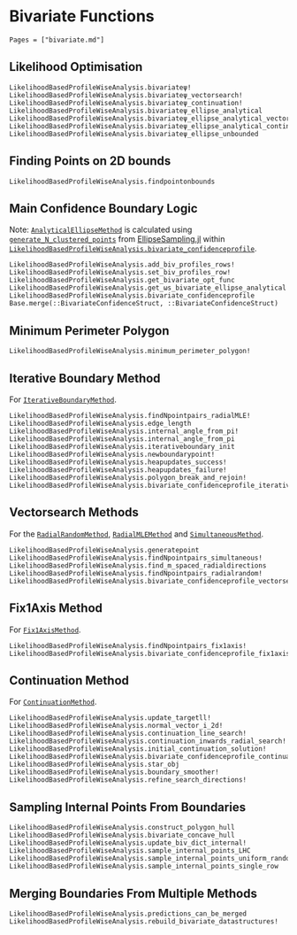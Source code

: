 # Bivariate Functions

```@index
Pages = ["bivariate.md"]
```

## Likelihood Optimisation

```@docs
LikelihoodBasedProfileWiseAnalysis.bivariateψ!
LikelihoodBasedProfileWiseAnalysis.bivariateψ_vectorsearch!
LikelihoodBasedProfileWiseAnalysis.bivariateψ_continuation!
LikelihoodBasedProfileWiseAnalysis.bivariateψ_ellipse_analytical
LikelihoodBasedProfileWiseAnalysis.bivariateψ_ellipse_analytical_vectorsearch
LikelihoodBasedProfileWiseAnalysis.bivariateψ_ellipse_analytical_continuation
LikelihoodBasedProfileWiseAnalysis.bivariateψ_ellipse_unbounded
```

## Finding Points on 2D bounds

```@docs
LikelihoodBasedProfileWiseAnalysis.findpointonbounds
```

## Main Confidence Boundary Logic 

Note: [`AnalyticalEllipseMethod`](@ref) is calculated using [`generate_N_clustered_points`](https://joeltrent.github.io/EllipseSampling.jl/stable/user_interface/#EllipseSampling.generate_N_clustered_points) from [EllipseSampling.jl](https://github.com/JoelTrent/EllipseSampling.jl) within [`LikelihoodBasedProfileWiseAnalysis.bivariate_confidenceprofile`](@ref).

```@docs
LikelihoodBasedProfileWiseAnalysis.add_biv_profiles_rows!
LikelihoodBasedProfileWiseAnalysis.set_biv_profiles_row!
LikelihoodBasedProfileWiseAnalysis.get_bivariate_opt_func
LikelihoodBasedProfileWiseAnalysis.get_ωs_bivariate_ellipse_analytical!
LikelihoodBasedProfileWiseAnalysis.bivariate_confidenceprofile
Base.merge(::BivariateConfidenceStruct, ::BivariateConfidenceStruct)
```

## Minimum Perimeter Polygon

```@docs
LikelihoodBasedProfileWiseAnalysis.minimum_perimeter_polygon!
```

## Iterative Boundary Method

For [`IterativeBoundaryMethod`](@ref).

```@docs
LikelihoodBasedProfileWiseAnalysis.findNpointpairs_radialMLE!
LikelihoodBasedProfileWiseAnalysis.edge_length
LikelihoodBasedProfileWiseAnalysis.internal_angle_from_pi!
LikelihoodBasedProfileWiseAnalysis.internal_angle_from_pi
LikelihoodBasedProfileWiseAnalysis.iterativeboundary_init
LikelihoodBasedProfileWiseAnalysis.newboundarypoint!
LikelihoodBasedProfileWiseAnalysis.heapupdates_success!
LikelihoodBasedProfileWiseAnalysis.heapupdates_failure!
LikelihoodBasedProfileWiseAnalysis.polygon_break_and_rejoin!
LikelihoodBasedProfileWiseAnalysis.bivariate_confidenceprofile_iterativeboundary
```

## Vectorsearch Methods

For the [`RadialRandomMethod`](@ref), [`RadialMLEMethod`](@ref) and [`SimultaneousMethod`](@ref).

```@docs
LikelihoodBasedProfileWiseAnalysis.generatepoint
LikelihoodBasedProfileWiseAnalysis.findNpointpairs_simultaneous!
LikelihoodBasedProfileWiseAnalysis.find_m_spaced_radialdirections
LikelihoodBasedProfileWiseAnalysis.findNpointpairs_radialrandom!
LikelihoodBasedProfileWiseAnalysis.bivariate_confidenceprofile_vectorsearch
```

## Fix1Axis Method

For [`Fix1AxisMethod`](@ref).

```@docs
LikelihoodBasedProfileWiseAnalysis.findNpointpairs_fix1axis!
LikelihoodBasedProfileWiseAnalysis.bivariate_confidenceprofile_fix1axis
```

## Continuation Method

For [`ContinuationMethod`](@ref).

```@docs
LikelihoodBasedProfileWiseAnalysis.update_targetll!
LikelihoodBasedProfileWiseAnalysis.normal_vector_i_2d!
LikelihoodBasedProfileWiseAnalysis.continuation_line_search!
LikelihoodBasedProfileWiseAnalysis.continuation_inwards_radial_search!
LikelihoodBasedProfileWiseAnalysis.initial_continuation_solution!
LikelihoodBasedProfileWiseAnalysis.bivariate_confidenceprofile_continuation
LikelihoodBasedProfileWiseAnalysis.star_obj
LikelihoodBasedProfileWiseAnalysis.boundary_smoother!
LikelihoodBasedProfileWiseAnalysis.refine_search_directions!
```

## Sampling Internal Points From Boundaries

```@docs
LikelihoodBasedProfileWiseAnalysis.construct_polygon_hull
LikelihoodBasedProfileWiseAnalysis.bivariate_concave_hull
LikelihoodBasedProfileWiseAnalysis.update_biv_dict_internal!
LikelihoodBasedProfileWiseAnalysis.sample_internal_points_LHC
LikelihoodBasedProfileWiseAnalysis.sample_internal_points_uniform_random
LikelihoodBasedProfileWiseAnalysis.sample_internal_points_single_row
```

## Merging Boundaries From Multiple Methods

```@docs
LikelihoodBasedProfileWiseAnalysis.predictions_can_be_merged
LikelihoodBasedProfileWiseAnalysis.rebuild_bivariate_datastructures!
```